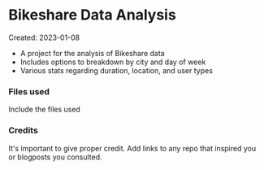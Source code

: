 # Bikeshare Data Analysis
Created: 2023-01-08
- A project for the analysis of Bikeshare data
- Includes options to breakdown by city and day of week
- Various stats regarding duration, location, and user types

### Files used
Include the files used

### Credits
It's important to give proper credit. Add links to any repo that inspired you or blogposts you consulted.

